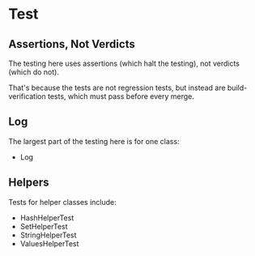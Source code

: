 # Test

## Assertions, Not Verdicts

The testing here uses assertions (which halt the testing), not verdicts (which do not).

That's because the tests are not regression tests, but instead are build-verification tests, which must pass before every merge.

## Log

The largest part of the testing here is for one class:

- Log

## Helpers

Tests for helper classes include:

- HashHelperTest
- SetHelperTest
- StringHelperTest
- ValuesHelperTest
